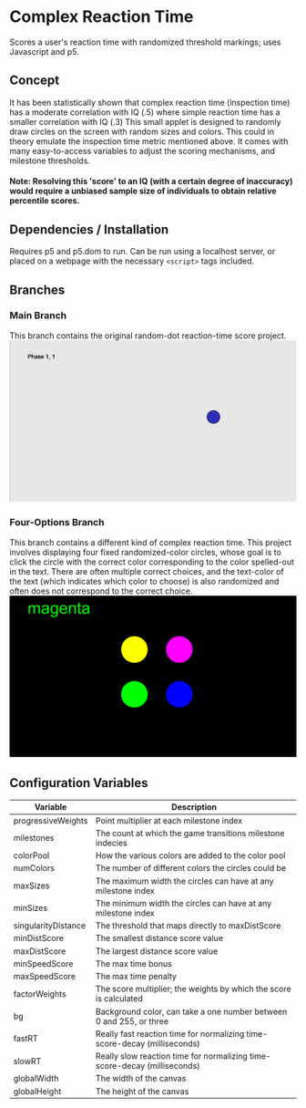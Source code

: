 # Complex Reaction Time
Scores a user's reaction time with randomized threshold markings; uses Javascript and p5.

## Concept
It has been statistically shown that complex reaction time (inspection time) has a moderate correlation with IQ (.5) where simple reaction time has a smaller correlation with IQ (.3)  This small applet is designed to randomly draw circles on the screen with random sizes and colors.  This could in theory emulate the inspection time metric mentioned above.  It comes with many easy-to-access variables to adjust the scoring mechanisms, and milestone thresholds.
#### Note: Resolving this 'score' to an IQ (with a certain degree of inaccuracy) would require a unbiased sample size of individuals to obtain relative percentile scores.  

## Dependencies / Installation
Requires p5 and p5.dom to run.  Can be run using a localhost server, or placed on a webpage with the necessary `<script>` tags included.

## Branches
### Main Branch
This branch contains the original random-dot reaction-time score project.
![](Master-CRT.jpg?raw=true)

### Four-Options Branch
This branch contains a different kind of complex reaction time.  This project involves displaying four fixed randomized-color circles, whose goal is to click the circle with the correct color corresponding to the color spelled-out in the text.  There are often multiple correct choices, and the text-color of the text (which indicates which color to choose) is also randomized and often does not correspond to the correct choice.  
![](Four-Choice-CRT.jpg?raw=true)

## Configuration Variables
Variable | Description
-------- | ------------
progressiveWeights | Point multiplier at each milestone index
milestones | The count at which the game transitions milestone indecies
colorPool | How the various colors are added to the color pool
numColors | The number of different colors the circles could be
maxSizes | The maximum width the circles can have at any milestone index
minSizes | The minimum width the circles can have at any milestone index
singularityDistance | The threshold that maps directly to maxDistScore
minDistScore | The smallest distance score value
maxDistScore | The largest distance score value
minSpeedScore | The max time bonus
maxSpeedScore | The max time penalty
factorWeights | The score multiplier; the weights by which the score is calculated
bg | Background color, can take a one number between 0 and 255, or three
fastRT | Really fast reaction time for normalizing time-score-decay (milliseconds)
slowRT | Really slow reaction time for normalizing time-score-decay (milliseconds)
globalWidth | The width of the canvas
globalHeight | The height of the canvas
